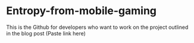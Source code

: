 # Entropy-from-mobile-gaming
This is the Github for developers who want to work on the project outlined in the blog post (Paste link here)
